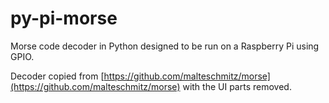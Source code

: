 # py-pi-morse

Morse code decoder in Python designed to be run on a Raspberry Pi using GPIO.

Decoder copied from [https://github.com/malteschmitz/morse](https://github.com/malteschmitz/morse) with the UI parts removed.
 